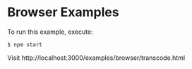 Browser Examples
==================

To run this example, execute:

```
$ npm start
```

Visit http://localhost:3000/examples/browser/transcode.html
